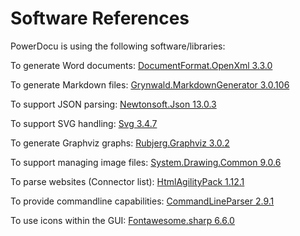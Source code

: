 # Software References

PowerDocu is using the following software/libraries:

To generate Word documents: [DocumentFormat.OpenXml 3.3.0](https://www.nuget.org/packages/DocumentFormat.OpenXml)

To generate Markdown files: [Grynwald.MarkdownGenerator 3.0.106](https://www.nuget.org/packages/Grynwald.MarkdownGenerator/)

To support JSON parsing: [Newtonsoft.Json 13.0.3](https://www.nuget.org/packages/Newtonsoft.Json)

To support SVG handling: [Svg 3.4.7](https://www.nuget.org/packages/svg)

To generate Graphviz graphs: [Rubjerg.Graphviz 3.0.2](https://www.nuget.org/packages/Rubjerg.Graphviz)

To support managing image files: [System.Drawing.Common 9.0.6](https://www.nuget.org/packages/System.Drawing.Common)

To parse websites (Connector list): [HtmlAgilityPack 1.12.1](https://www.nuget.org/packages/HtmlAgilityPack)

To provide commandline capabilities: [CommandLineParser 2.9.1](https://www.nuget.org/packages/CommandLineParser)

To use icons within the GUI: [Fontawesome.sharp 6.6.0](https://www.nuget.org/packages/Fontawesome.sharp)
